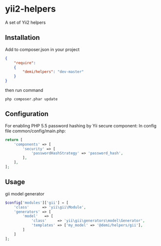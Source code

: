 yii2-helpers
===================

A set of Yii2 helpers

Installation
------------
Add to composer.json in your project
```json
{
	"require":
	{
  		"demi/helpers": "dev-master"
	}
}
```
then run command
```code
php composer.phar update
```

Configuration
-------------
For enabling PHP 5.5 password hashing by Yii secure component:
In config file common/config/main.php:
```php
return [
    'components' => [
        'security' => [
            'passwordHashStrategy' => 'password_hash',
        ],
    ],
];
```

Usage
-----
gii model generator
```php
$config['modules']['gii'] = [
    'class'      => 'yii\gii\Module',
    'generators' => [
        'model'   => [
            'class'     => 'yii\gii\generators\model\Generator',
            'templates' => ['my_model' => '@demi/helpers/gii'],
        ]
    ]
];
```